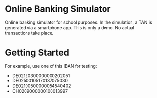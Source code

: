 # Online Banking Simulator
Online banking simulator for school purposes. In the simulation, a TAN is generated via a smartphone app. This is only a demo. No actual transactions take place.

# Getting Started
For example, use one of this IBAN for testing:
* DE02120300000000202051
* DE02500105170137075030
* DE02100500000054540402
* CH0209000000100013997
